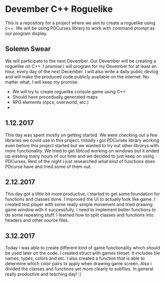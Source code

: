 # Devember C++ Roguelike
This is a repository for a project where we aim to create a roguelike using c++.
We will be using PDCurses library to work with command prompt as our program display.

Solemn Swear
------------
We will participate to the next Devember. 
Our Devember will be creating a roguelike on C++.
I promise I will program for my Devember for at least an hour, every day of the next December.
I will also write a daily public devlog and will make the produced code publicly available on the internet.
No matter what, I will keep my promise. 

* We will try to create roguelike console game using C++
* Should have procedually generated maps
* RPG elements (npcs, overworld, etc.)
* 

1.12.2017
---------
This day was spent mostly on getting started. We were checking out a few libraries we could use in this project.
Initially i got PDCurses library working even before this project started but we wanted to try out other librarys with more functionality.
We tried to get libtcod working on windows but it ended up wasting many hours of our time and we decided to just keep on using PDCurses.
Rest of the night i just researched what kind of functions does PDcurse have and tried some of them out.

2.12.2017
---------
This day got a little bit more productive. 
I started to get some foundation for functions and classes done. I improved the UI to actually look like game.
I created test player with some really simple movement and tried drawing game window with it successfully.
I need to implement better functions to do some repeating stuff.
I learned how to split classes and functions into headers and other source files. 

3.12.2017
---------
Today i was able to create different kind of game functionality which should be used later on the code.
I created struct with games tileset. It includes tile names, types, colors and etc.
I also created a function that is able to determine which color pairs to apply when drawing game screen.
Also i divided the classes and functions yet more clearly to subfiles.
In general really productive and teaching day! :)